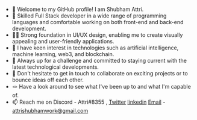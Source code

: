 - 👋 Welcome to my GitHub profile! I am Shubham Attri.
- 🫶 Skilled Full Stack developer in a wide range of programming languages and comfortable working on both front-end and back-end development.
- 👨‍💻 Strong foundation in UI/UX design, enabling me to create visually appealing and user-friendly applications.
- 👀 I have keen interest in technologies such as artificial intelligence, machine learning, web3, and blockchain.
- 🌱 Always up for a challenge and committed to staying current with the latest technological developments.
- 💞️ Don't hesitate to get in touch to collaborate on exciting projects or to bounce ideas off each other.    
- 🪢 Have a look around to see what I've been up to and what I'm capable of.
- 📫 Reach me on Discord - Attri#8355 , [Twitter](https://twitter.com/attri_shubham_) [linkedin](https://www.linkedin.com/in/shubham-attri-82bb08229/)
     [Email](attrishubhamwork@gmail.com) - attrishubhamwork@gmail.com

<!---
shubham-attri/shubham-attri is a ✨ special ✨ repository because its `README.md` (this file) appears on your GitHub profile.
You can click the Preview link to take a look at your changes.
--->
